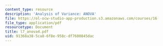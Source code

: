 ```yaml
---
content_type: resource
description: 'Analysis of Variance: ANOVA'
file: https://ol-ocw-studio-app-production.s3.amazonaws.com/courses/16-881-robust-system-design-summer-1998/91368a385ca86f8e958cdf7600845dac_l7_anova4.pdf
file_type: application/pdf
resourcetype: Document
title: l7_anova4.pdf
uid: 91368a38-5ca8-6f8e-958c-df7600845dac
---
```

